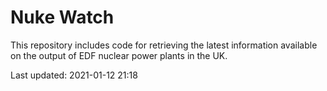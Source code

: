 # Nuke Watch

This repository includes code for retrieving the latest information available on the output of EDF nuclear power plants in the UK.

Last updated: 2021-01-12 21:18